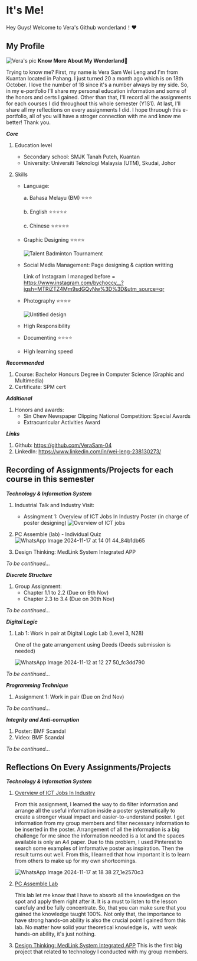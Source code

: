 # It's Me! 
Hey Guys! Welcome to Vera's Github wonderland！❤️

## My Profile
![Vera's pic](https://github.com/user-attachments/assets/2391946e-32f1-4e6f-be44-bee1b873cc3e) 
**Know More About My Wonderland🫧**

Trying to know me? First, my name is Vera Sam Wei Leng and I'm from Kuantan located in Pahang. I just turned 20 a month ago which is on 18th October. I love the number of 18 since it's a number always by my side. So, in my e-portfolio I'll share my personal education information and some of the honors and certs I gained. Other than that, I'll record all the assignments for each courses I did throughout this whole semester (Y1S1). At last, I'll share all my reflections on every assignments I did. I hope thruough this e-portfolio, all of you will have a stroger connection with me and know me better! Thank you.

**_Core_**
1. Education level
   - Secondary school: SMJK Tanah Puteh, Kuantan
   - University: Universiti Teknologi Malaysia (UTM), Skudai, Johor 

2. Skills
   - Language:
     
     a. Bahasa Melayu (BM) ⭐⭐⭐
     
     b. English ⭐⭐⭐⭐⭐
     
     c. Chinese ⭐⭐⭐⭐⭐
   - Graphic Designing ⭐⭐⭐⭐

     ![Talent Badminton Tournament ](https://github.com/user-attachments/assets/47028808-0f23-4dc6-9329-a8a07b9b917e)

   - Social Media Management: Page designing & caption writting

     Link of Instagram I managed before = https://www.instagram.com/bychoccy__?igsh=MTRiZTZ4Mm9sdGQyNw%3D%3D&utm_source=qr
     
   - Photography ⭐⭐⭐⭐
     
     ![Untitled design](https://github.com/user-attachments/assets/a5cbd2ab-ffb0-4c4e-b99b-104b96b6175c)
   - High Responsibility
   - Documenting ⭐⭐⭐⭐
   - High learning speed

**_Recommended_**
1. Course: Bachelor Honours Degree in Computer Science (Graphic and Multimedia)
2. Certificate: SPM cert

**_Additional_**
1. Honors and awards:
   - Sin Chew Newspaper Clipping National Competition: Special Awards
   - Extracurricular Activities Award
  
**_Links_**
1. Github: https://github.com/VeraSam-04
2. LinkedIn: https://www.linkedin.com/in/wei-leng-238130273/

## Recording of Assignments/Projects for each course in this semester
**_Technology & Information System_**
1. Industrial Talk and Industry Visit:
   - Assingment 1: Overview of ICT Jobs In Industry Poster (in charge of poster designing)
    ![Overview of ICT jobs](https://github.com/user-attachments/assets/d6af3414-cc57-4a7e-921a-1882aac5cb59)
   
2. PC Assemble (lab) - Individual Quiz
![WhatsApp Image 2024-11-17 at 14 01 44_84b1db65](https://github.com/user-attachments/assets/bcdedef7-b504-4cbf-9a53-021db81c77d0)

3. Design Thinking: MedLink System Integrated APP

_To be continued..._

**_Discrete Structure_**
1. Group Assignment:
   - Chapter 1.1 to 2.2 (Due on 9th Nov)
   - Chapter 2.3 to 3.4 (Due on 30th Nov)

_To be continued..._

**_Digital Logic_**
1. Lab 1: Work in pair at Digital Logic Lab (Level 3, N28)
   
   One of the gate arrangement using Deeds (Deeds submission is needed)

   ![WhatsApp Image 2024-11-12 at 12 27 50_fc3dd790](https://github.com/user-attachments/assets/22d7674a-dcd2-46f4-b44c-b4df477df894)

_To be continued..._

**_Programming Technique_**
1. Assignment 1: Work in pair (Due on 2nd Nov)

_To be continued..._

**_Integrity and Anti-corruption_**
1. Poster: BMF Scandal
2. Video: BMF Scandal

_To be continued..._

## Reflections On Every Assignments/Projects
**_Technology & Information System_**
1. <ins>Overview of ICT Jobs In Industry</ins>

   From this assignment, I learned the way to do filter information and arrange all the useful information inside a poster systematically to create a stronger visual impact and easier-to-understand
   poster. I get information from my group members and filter necessary information to be inserted in the poster. Arrangement of all the information is a big challenge for me since the 
   information needed is a lot and the spaces available is only an A4 paper. Due to this problem, I used Pinterest to search some examples of imformative poster as inspiration. Then the result 
   turns out well. From this, I learned that how important it is to learn from others to make up for my own shortcomings.
   
   ![WhatsApp Image 2024-11-17 at 18 38 27_1e2570c3](https://github.com/user-attachments/assets/eae47dd3-aeea-4c0a-9873-517290ea2118)


3. <ins>PC Assemble Lab</ins>
  
   This lab let me know that I have to absorb all the knowledges on the spot and apply them right after it. It is a must to listen to the lesson carefuly and be fully concentrate. So, that you can 
   make sure that you gained the knowledge taught 100%. Not only that, the importance to have strong hands-on ability is also the crucial point I gained from this lab. No matter how solid your 
   theoretical knowledge is，with weak hands-on ability, it's just nothing. 

4. <ins>Design Thinking: MedLink System Integrated APP</ins>
   This is the first big project that related to technology I conducted with my group members.

